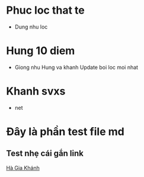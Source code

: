 # Phuc loc that te
- Dung nhu loc
# Hung 10 diem
- Giong nhu Hung va khanh
Update boi loc moi nhat
# Khanh svxs
- net
# Đây là phần test file md
## Test nhẹ cái gắn link
[Hà Gia Khánh](https://www.facebook.com/hagia.khanh.13)
